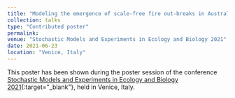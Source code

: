 ```yaml
---
title: "Modeling the emergence of scale-free fire out-breaks in Australia"
collection: talks
type: "Contributed poster"
permalink:
venue: "Stochastic Models and Experiments in Ecology and Biology 2021"
date: 2021-06-23
location: "Venice, Italy"
---
```


This poster has been shown during the poster session of the conference  [Stochastic Models and Experiments in Ecology and Biology 2021](https://liphlab.github.io/SMEEB2021/){:target="_blank"}<!--_-->, held in Venice, Italy.

